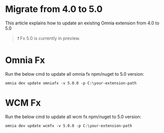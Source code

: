 # Migrate from 4.0 to 5.0

This article explains how to update an existing Omnia extension from 4.0 to 5.0

> :exclamation: Fx 5.0 is currently in preview.

# Omnia Fx 

Run the below cmd to update all omnia fx npm/nuget to 5.0 version:

```
omnia dev update omniafx -v 5.0.0 -p C:\your-extension-path
```

# WCM Fx

Run the below cmd to update all wcm fx npm/nuget to 5.0 version:

```
omnia dev update wcmfx -v 5.0.0 -p C:\your-extension-path
```
